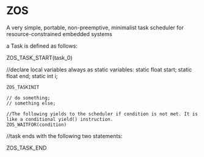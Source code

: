 # ZOS
A very simple, portable, non-preemptive, minimalist task scheduler for resource-constrained embedded systems 

a Task is defined as follows:

ZOS_TASK_START(task_0)

//declare local variables always as static variables:
    static float start;
    static float end;
    static int i;
    
    ZOS_TASKINIT
    
    // do something;
    // something else;

    //The following yields to the scheduler if condition is not met. It is like a conditional yield() instruction.    
    ZOS_WAITFOR(condition)
    

//task ends with the following two statements:

ZOS_TASK_END


